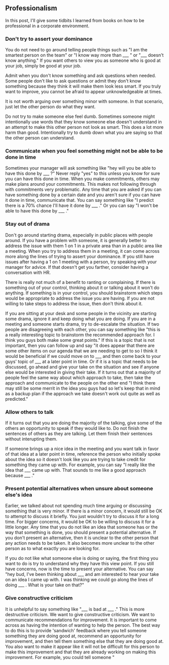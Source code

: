 ## Professionalism
In this post, I'll give some tidbits I learned from books on how to be professional in a corporate environment.

### Don't try to assert your dominance
You do not need to go around telling people things such as "I am the smartest person on the team" or "I know way more than ___ " or "___ doesn't know anything." If you want others to view you as someone who is good at your job, simply be good at your job.

Admit when you don't know something and ask questions when needed. Some people don't like to ask questions or admit they don't know something because they think it will make them look less smart. If you truly want to improve, you cannot be afraid to appear unknowledgeable at times.

It is not worth arguing over something minor with someone. In that scenario, just let the other person do what they want.

Do not try to make someone else feel dumb. Sometimes someone might intentionally use words that they know someone else doesn't understand in an attempt to make this other person not look as smart. This does a lot more harm than good. Intentionally try to dumb down what you are saying so that the other person can understand.

### Communicate when you feel something might not be able to be done in time
Sometimes your manager will ask something like "hey will you be able to have this done by ___ ?" Never reply "yes" to this unless you know for sure you can have this done in time. When you make commitments, others may make plans around your commitments. This makes not following through with commitments very problematic. Any time that you are asked if you can have something done by a certain date and you aren't sure if you can have it done in time, communicate that. You can say something like "I predict there is a 70% chance I'll have it done by ___ ." Or you can say "I won't be able to have this done by ___ ." 

### Stay out of drama
Don't go around starting drama, especially in public places with people around. If you have a problem with someone, it is generally better to address the issue with them 1 on 1 in a private area than in a public area like a meeting. When you try to address them in a meeting, it can come across more along the lines of trying to assert your dominance. If you still have issues after having a 1 on 1 meeting with a person, try speaking with your manager for advice. If that doesn't get you farther, consider having a conversation with HR.

There is really not much of a benefit to ranting or complaining. If there is something out of your control, thinking about it or talking about it won't do anything. If something is in your control, you should brainstorm which steps would be appropriate to address the issue you are having. If you are not willing to take steps to address the issue, then don't think about it.

If you are sitting at your desk and some people in the vicinity are starting some drama, ignore it and keep doing what you are doing. If you are in a meeting and someone starts drama, try to de-escalate the situation. If two people are disagreeing with each other, you can say something like "this is a really interesting topic to brainstorm the recommended approach for. I think you guys both make some great points." If this is a topic that is not important, then you can follow up and say "it does appear that there are some other items on our agenda that we are needing to get to so I think it would be beneficial if we could move on to ___ and then come back to your guys' topic of ___ at a later point in time. Or if it is a topic that needs to be discussed, go ahead and give your take on the situation and see if anyone else would be interested in giving their take. If it turns out that a majority of people feel the same way about which approach to take, then take the approach and communicate to the people on the other end "I think there may still be some merrit in the idea you guys had so let's keep that in mind as a backup plan if the approach we take doesn't work out quite as well as predicted."

### Allow others to talk
If it turns out that you are doing the majority of the talking, give some of the others an opportunity to speak if they would like to.  Do not finish the sentences of others as they are talking. Let them finish their sentences without interupting them.

If someone brings up a nice idea in the meeting and you want talk in favor of that idea at a later point in time, reference the person who initially spoke about the idea so it doesn't look like you are trying to take credit for something they came up with. For example, you can say "I really like the idea that ___ came up with. That sounds to me like a good approach because ___ ."

### Present potential alternatives when unsure about someone else's idea
Earlier, we talked about not spending much time arguing or discussing something that is very minor. If there is a minor concern, it would still be OK to attempt to discuss it briefly. You just wouldn't try to discuss it for a long time. For bigger concerns, it would be OK to be willing to discuss it for a little longer. Any time that you do not like an idea that someone has or the way that something is done, you should present a potential alternative. If you don't present an alternative, then it is unclear to the other person that any action needs to be taken. It also becomes more unclear to the other person as to what exactly you are looking for. 

If you do not like what someone else is doing or saying, the first thing you want to do is try to understand why they have this view point. If you still have concerns, now is the time to present your alternative. You can say "hey bud, I've been thinking about ___ and am interested to hear your take on an idea I came up with. I was thinking we could go along the lines of doing ___ . What is your take on that?"

### Give constructive criticism
It is unhelpful to say something like "___ is bad at ___ ." This is more destructive criticism. We want to give constructive criticism. We want to communicate recommendations for improvement. It is important to come across as having the intention of wanting to help the person. The best way to do this is to provide 'sandwich' feedback where you tell someone something they are doing good at, recommend an opportunity for improvement, and then tell them something else that they are doing good at. You also want to make it appear like it will not be difficult for this person to make this improvement and that they are already working on making this improvement. For example, you could tell someone "
